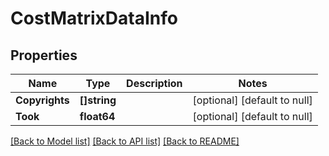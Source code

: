 # CostMatrixDataInfo

## Properties
Name | Type | Description | Notes
------------ | ------------- | ------------- | -------------
**Copyrights** | **[]string** |  | [optional] [default to null]
**Took** | **float64** |  | [optional] [default to null]

[[Back to Model list]](../README.md#documentation-for-models) [[Back to API list]](../README.md#documentation-for-api-endpoints) [[Back to README]](../README.md)



